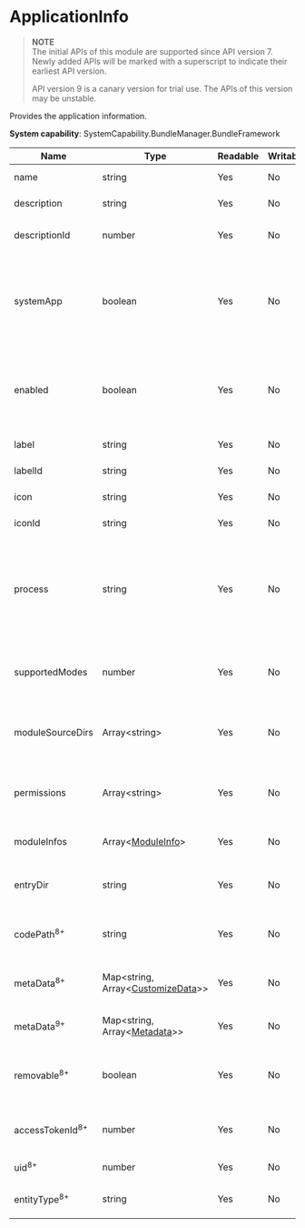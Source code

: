 # ApplicationInfo



> **NOTE**<br>
> The initial APIs of this module are supported since API version 7. Newly added APIs will be marked with a superscript to indicate their earliest API version.
>
> API version 9 is a canary version for trial use. The APIs of this version may be unstable.



Provides the application information.



**System capability**: SystemCapability.BundleManager.BundleFramework



| Name                      | Type                                                        | Readable| Writable| Description                                      |
| -------------------------- | ------------------------------------------------------------ | ---- | ---- | ------------------------------------------ |
| name                       | string                                                       | Yes  | No  | Application name.                            |
| description                | string                                                       | Yes  | No  | Application description.                            |
| descriptionId              | number                                                       | Yes  | No  | Application description ID.                          |
| systemApp                  | boolean                                                      | Yes  | No  | Whether the application is a system application. The default value is **false**.       |
| enabled                    | boolean                                                      | Yes  | No  | Whether the application is enabled. The default value is **true**.      |
| label                      | string                                                       | Yes  | No  | Application label.                            |
| labelId                    | string                                                       | Yes  | No  | Application label ID.                          |
| icon                       | string                                                       | Yes  | No  | Application icon.                            |
| iconId                     | string                                                       | Yes  | No  | Application icon ID.                          |
| process                    | string                                                       | Yes  | No  | Process in which the application runs. If this parameter is not set, the bundle name is used.|
| supportedModes             | number                                                       | Yes  | No  | Running modes supported by the application.                    |
| moduleSourceDirs           | Array\<string>                                               | Yes  | No  | Relative paths for storing application resources.              |
| permissions                | Array\<string>                                               | Yes  | No  | Permissions required for accessing the application.                    |
| moduleInfos                | Array\<[ModuleInfo](js-apis-bundle-ModuleInfo.md)>           | Yes  | No  | Application module information.                        |
| entryDir                   | string                                                       | Yes  | No  | Path for storing application files.                    |
| codePath<sup>8+</sup>      | string                                                       | Yes  | No  | Installation directory of the application.                        |
| metaData<sup>8+</sup>      | Map\<string, Array\<[CustomizeData](js-apis-bundle-CustomizeData.md)>> | Yes  | No  | Custom metadata of the application.                    |
| metaData<sup>9+</sup>      | Map\<string, Array\<[Metadata](js-apis-bundle-Metadata.md)>> | Yes  | No  | Metadata of the application.                          |
| removable<sup>8+</sup>     | boolean                                                      | Yes  | No  | Whether the application is removable.                    |
| accessTokenId<sup>8+</sup> | number                                                       | Yes  | No  | Access token ID of the application.                   |
| uid<sup>8+</sup>           | number                                                       | Yes  | No  | UID of the application.                             |
| entityType<sup>8+</sup>    | string                                                       | Yes  | No  | Entity type of the application.                        |

